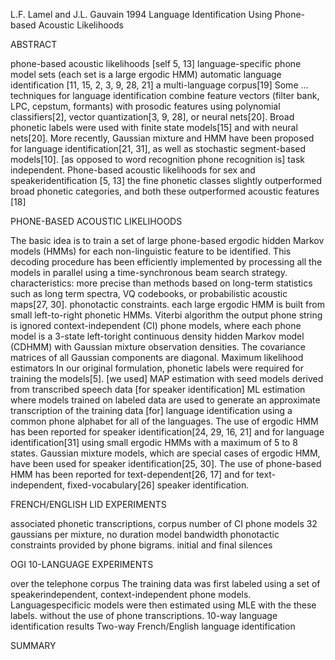 L.F. Lamel and J.L. Gauvain
1994
Language Identification Using Phone-based Acoustic Likelihoods

ABSTRACT

phone-based acoustic likelihoods [self 5, 13]
language-specific phone model sets
    (each set is a large ergodic HMM)
automatic language identification [11, 15, 2, 3, 9, 28, 21]
a multi-language corpus[19]
Some ... techniques for language identification combine feature vectors
(filter bank, LPC, cepstum, formants) with prosodic features using polynomial
classifiers[2], vector quantization[3, 9, 28], or neural nets[20].  Broad
phonetic labels were used with finite state models[15] and with neural
nets[20]. More recently, Gaussian mixture and HMM have been proposed for
language identification[21, 31], as well as stochastic segment-based
models[10].
[as opposed to word recognition phone recognition is] task independent.
Phone-based acoustic likelihoods 
   for sex and speakeridentification [5, 13]
the fine phonetic classes slightly outperformed broad phonetic categories, and
both these outperformed acoustic features [18]

PHONE-BASED ACOUSTIC LIKELIHOODS

The basic idea is to train a set of large phone-based ergodic hidden Markov
models (HMMs) for each non-linguistic feature to be identified.
This decoding procedure has been efficiently implemented by processing all the
models in parallel using a time-synchronous beam search strategy.
characteristics:
    more precise than methods based on long-term statistics such as long term
    spectra, VQ codebooks, or probabilistic acoustic maps[27, 30].
    phonotactic constraints.
each large ergodic HMM is built from small left-to-right phonetic HMMs.
Viterbi algorithm
the output phone string is ignored
context-independent (CI) phone models, where each phone model is a 3-state
left-toright continuous density hidden Markov model (CDHMM) with Gaussian
mixture observation densities. The covariance matrices of all Gaussian
components are diagonal. 
Maximum likelihood estimators
In our original formulation, phonetic labels were required
for training the models[5].
    [we used] MAP estimation with seed models derived from transcribed speech
    data [for speaker identification]
    ML estimation where models trained on labeled data are used to generate
    an approximate transcription of the training data [for] language
    identification
        using a common phone alphabet for all of the languages.
The use of ergodic HMM has been reported for speaker identification[24, 29,
16, 21] and for language identification[31] using small ergodic HMMs with a
maximum of 5 to 8 states. Gaussian mixture models, which are special cases of
ergodic HMM, have been used for speaker identification[25, 30]. The use of
phone-based HMM has been reported for text-dependent[26, 17] and for text-
independent, fixed-vocabulary[26] speaker identification.

FRENCH/ENGLISH LID EXPERIMENTS

associated phonetic transcriptions,
corpus
number of CI phone models
32 gaussians per mixture, 
no duration model
bandwidth
phonotactic constraints provided by phone bigrams.
initial and final silences

OGI 10-LANGUAGE EXPERIMENTS

over the telephone
corpus
The training data was first labeled using a set of speakerindependent,
context-independent phone models. Languagespecificic models were then
estimated using MLE with the these labels.
without the use of phone transcriptions.
10-way language identification results
Two-way French/English language identification

SUMMARY
